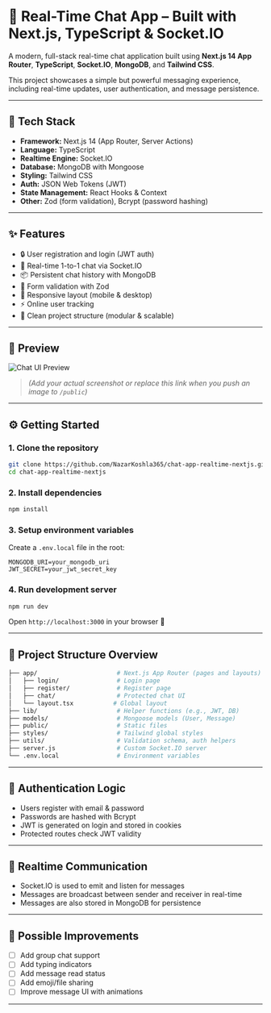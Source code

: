 
# 💬 Real-Time Chat App – Built with Next.js, TypeScript & Socket.IO

A modern, full-stack real-time chat application built using **Next.js 14 App Router**, **TypeScript**, **Socket.IO**, **MongoDB**, and **Tailwind CSS**.

This project showcases a simple but powerful messaging experience, including real-time updates, user authentication, and message persistence.

---

## 🚀 Tech Stack

- **Framework:** Next.js 14 (App Router, Server Actions)
- **Language:** TypeScript
- **Realtime Engine:** Socket.IO
- **Database:** MongoDB with Mongoose
- **Styling:** Tailwind CSS
- **Auth:** JSON Web Tokens (JWT)
- **State Management:** React Hooks & Context
- **Other:** Zod (form validation), Bcrypt (password hashing)

---

## ✨ Features

- 🔒 User registration and login (JWT auth)
- 💬 Real-time 1-to-1 chat via Socket.IO
- 📦 Persistent chat history with MongoDB
- 🧾 Form validation with Zod
- 📱 Responsive layout (mobile & desktop)
- ⚡ Online user tracking
- 🧠 Clean project structure (modular & scalable)

---

## 📸 Preview

![Chat UI Preview](https://github.com/NazarKoshla365/chat-app-realtime-nextjs/blob/main/public/screenshot.png)

> _(Add your actual screenshot or replace this link when you push an image to `/public`)_

---

## ⚙️ Getting Started

### 1. Clone the repository

```bash
git clone https://github.com/NazarKoshla365/chat-app-realtime-nextjs.git
cd chat-app-realtime-nextjs
````

### 2. Install dependencies

```bash
npm install
```

### 3. Setup environment variables

Create a `.env.local` file in the root:

```env
MONGODB_URI=your_mongodb_uri
JWT_SECRET=your_jwt_secret_key
```

### 4. Run development server

```bash
npm run dev
```

Open `http://localhost:3000` in your browser 🚀

---

## 📂 Project Structure Overview

```bash
├── app/                      # Next.js App Router (pages and layouts)
│   ├── login/                # Login page
│   ├── register/             # Register page
│   ├── chat/                 # Protected chat UI
│   └── layout.tsx           # Global layout
├── lib/                      # Helper functions (e.g., JWT, DB)
├── models/                   # Mongoose models (User, Message)
├── public/                   # Static files
├── styles/                   # Tailwind global styles
├── utils/                    # Validation schema, auth helpers
├── server.js                 # Custom Socket.IO server
└── .env.local                # Environment variables
```

---

## 🔐 Authentication Logic

* Users register with email & password
* Passwords are hashed with Bcrypt
* JWT is generated on login and stored in cookies
* Protected routes check JWT validity

---

## 🔄 Realtime Communication

* Socket.IO is used to emit and listen for messages
* Messages are broadcast between sender and receiver in real-time
* Messages are also stored in MongoDB for persistence

---

## 📌 Possible Improvements

* [ ] Add group chat support
* [ ] Add typing indicators
* [ ] Add message read status
* [ ] Add emoji/file sharing
* [ ] Improve message UI with animations

---

